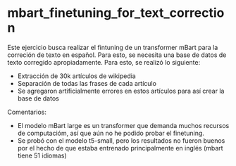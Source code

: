 # mbart_finetuning_for_text_correction
Este ejercicio busca realizar el fintuning de un transformer mBart para la correción de texto en español.
Para esto, se necesita una base de datos de texto corregido apropiadamente. Para esto, se realizó lo siguiente:
- Extracción de 30k artículos de wikipedia
- Separación de todas las frases de cada artículo
- Se agregaron artificialmente errores en estos artículos para así crear la base de datos

Comentarios:
- El modelo mBart large es un transformer que demanda muchos recursos de computacióm, así que aún no he podido probar el finetuning.
- Se probó con el modelo t5-small, pero los resultados no fueron buenos por el hecho de que estaba entrenado principalmente en inglés (mbart tiene 51 idiomas)
